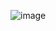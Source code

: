 ![image](https://user-images.githubusercontent.com/66316315/136659173-389badc5-d2c5-41b7-9f65-eca469d133a8.png)
